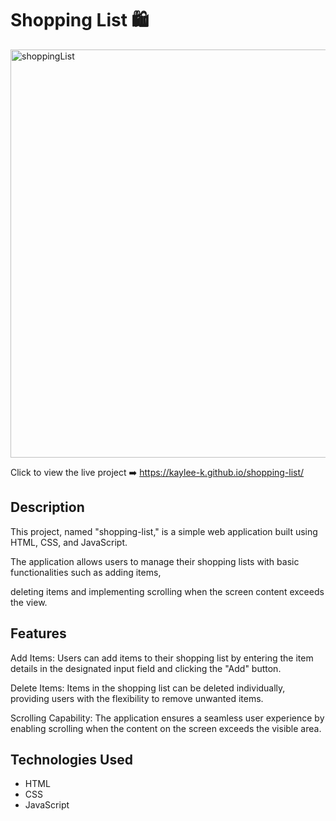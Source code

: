 # Shopping List 🛍️

<img width="653" alt="shoppingList" src="https://github.com/kaylee-k/ShoppingList/assets/151891463/8310895d-a3f3-47a4-9544-c0ca5ad5f267">

Click to view the live project ➡️ https://kaylee-k.github.io/shopping-list/

## Description
This project, named "shopping-list," is a simple web application built using HTML, CSS, and JavaScript. 

The application allows users to manage their shopping lists with basic functionalities such as adding items, 

deleting items and implementing scrolling when the screen content exceeds the view.

## Features
Add Items:
Users can add items to their shopping list by entering the item details in the designated input field and clicking the "Add" button.

Delete Items:
Items in the shopping list can be deleted individually, providing users with the flexibility to remove unwanted items.

Scrolling Capability:
The application ensures a seamless user experience by enabling scrolling when the content on the screen exceeds the visible area.

## Technologies Used

- HTML
- CSS
- JavaScript
